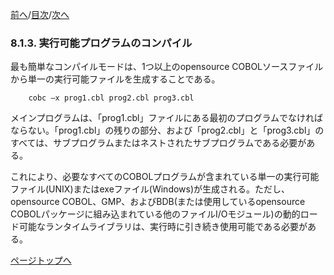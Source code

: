 <!--navi start1-->
[前へ](8-1-2.md)/[目次](https://opensourcecobol.github.io/markdown/TOC.html)/[次へ](8-1-4.md)
<!--navi end1-->
### 8.1.3. 実行可能プログラムのコンパイル

最も簡単なコンパイルモードは、1つ以上のopensource COBOLソースファイルから単一の実行可能ファイルを生成することである。

        cobc –x prog1.cbl prog2.cbl prog3.cbl

メインプログラムは、「prog1.cbl」ファイルにある最初のプログラムでなければならない。「prog1.cbl」の残りの部分、および「prog2.cbl」と「prog3.cbl」のすべては、サブプログラムまたはネストされたサブプログラムである必要がある。

これにより、必要なすべてのCOBOLプログラムが含まれている単一の実行可能ファイル(UNIX)またはexeファイル(Windows)が生成される。ただし、opensource COBOL、GMP、およびBDB(または使用しているopensource COBOLパッケージに組み込まれている他のファイルI/Oモジュール)の動的ロード可能なランタイムライブラリは、実行時に引き続き使用可能である必要がある。

<!--navi start2-->

[ページトップへ](8-1-3.md)
<!--navi end2-->
